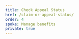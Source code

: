 ```yaml
---
title: Check Appeal Status
href: /claim-or-appeal-status/
order: 4
spoke: Manage benefits
private: true
---
```

